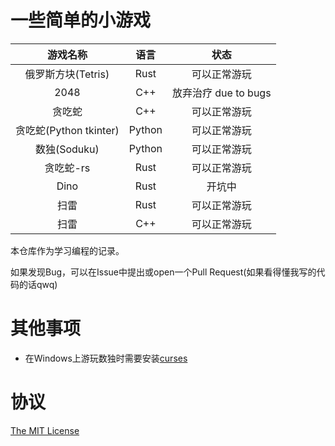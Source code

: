# 一些简单的小游戏

| 游戏名称 | 语言 | 状态 |
| :-----: | :-----: | :-----: |
| 俄罗斯方块(Tetris) | Rust | 可以正常游玩 |
| 2048 | C++ | 放弃治疗 due to bugs |
| 贪吃蛇 | C++ | 可以正常游玩 |
| 贪吃蛇(Python tkinter) | Python | 可以正常游玩 |
| 数独(Soduku) | Python | 可以正常游玩 |
| 贪吃蛇-rs | Rust | 可以正常游玩 |
| Dino | Rust | 开坑中 |
| 扫雷 | Rust | 可以正常游玩 |
| 扫雷 | C++ | 可以正常游玩 |

本仓库作为学习编程的记录。

如果发现Bug，可以在Issue中提出或open一个Pull Request(如果看得懂我写的代码的话qwq)

# 其他事项

- 在Windows上游玩数独时需要安装[curses](https://www.lfd.uci.edu/~gohlke/pythonlibs/#curses)

# 协议

[The MIT License](https://opensource.org/licenses/mit/)

